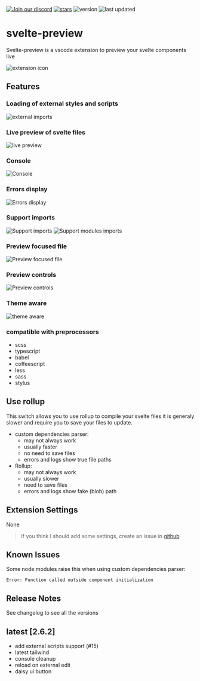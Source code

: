 [![Join our discord](https://img.shields.io/discord/881522554286792714?color=%235865f2&logo=discord&logoColor=%23fff&style=for-the-badge)](https://discord.gg/dE8xgATM67)
[![stars](https://img.shields.io/github/stars/rafalou38/svelte-preview?color=%23FFA505&logo=github&style=for-the-badge)](https://github.com/rafalou38/svelte-preview/stargazers)
![version](https://img.shields.io/visual-studio-marketplace/v/RafaelMartinez.svelte-preview?color=%230f&style=for-the-badge)
![last updated](https://img.shields.io/visual-studio-marketplace/last-updated/RafaelMartinez.svelte-preview?style=for-the-badge)

# svelte-preview

Svelte-preview is a vscode extension to preview your svelte components live 


![extension icon](media/logo.png)

## Features

### Loading of external styles and scripts

![external imports](images/external.png)


### Live preview of svelte files

![live preview](images/2.0.0/live%20preview.gif)

### Console

![Console](images/2.0.0/console.gif)

### Errors display

![Errors display](images/2.0.0/errors.gif)

### Support imports

![Support imports](images/2.0.0/imports.gif)
![Support modules imports](images/2.0.0/modules.gif)

### Preview focused file

![Preview focused file](images/2.0.0/unlock.gif)

### Preview controls

![Preview controls](images/2.0.0/controls.gif)

### Theme aware

![theme aware](images/2.0.0/themeAware.gif)

### compatible with preprocessors

- scss
- typescript
- babel
- coffeescript
- less
- sass
- stylus

## Use rollup

This switch allows you to use rollup to compile your svelte files it is generaly slower and require you to save your files to update.

- custom dependencies parser:
  - may not always work
  - usually faster
  - no need to save files
  - errors and logs show true file paths
- Rollup:
  - may not always work
  - usually slower
  - need to save files
  - errors and logs show fake (blob) path

## Extension Settings

None

> If you think I should add some settings, create an issue in [github](https://github.com/rafalou38/svelte-preview/issues)

## Known Issues

Some node modules raise this when using custom dependencies parser:

    Error: Function called outside component initialization

## Release Notes

See changelog to see all the versions

## latest [2.6.2]

+ add external scripts support (#15)
+ latest tailwind
+ console cleanup
+ reload on external edit
+ daisy ui button